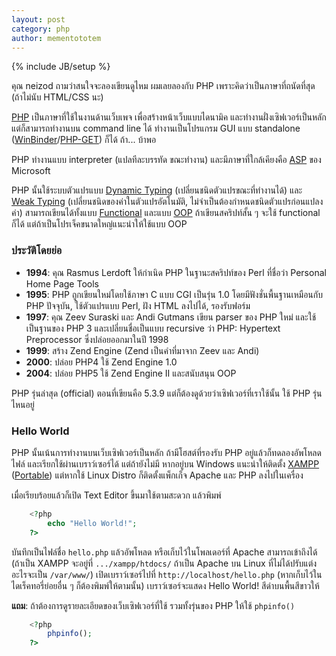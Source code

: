 ```yaml
---
layout: post
category: php
author: mementototem
---
```

{% include JB/setup %}

คุณ neizod ถามว่าสนใจจะลองเขียนดูไหม ผมเลยลองกับ PHP เพราะคิดว่าเป็นภาษาที่ถนัดที่สุด (ถ้าไม่นับ HTML/CSS นะ)

[PHP](http://en.wikipedia.org/wiki/Php) เป็นภาษาที่ใช้ในงานด้านเว็บเพจ เพื่อสร้างหน้าเว็บแบบไดนามิค และทำงานฝั่งเซิฟเวอร์เป็นหลัก แต่ก็สามารถทำงานบน command line ได้ ทำงานเป็นโปรแกรม GUI แบบ standalone ([WinBinder](http://winbinder.org/faq.php#faq14)/[PHP-GET](http://gtk.php.net/)) ก็ได้ ถ้า... บ้าพอ

PHP ทำงานแบบ interpreter (แปลทีละบรรทัด ขณะทำงาน) และมีภาษาที่ใกล้เคียงคือ [ASP](http://en.wikipedia.org/wiki/Active_Server_Pages) ของ Microsoft

PHP นั้นใช้ระบบตัวแปรแบบ [Dynamic Typing](http://en.wikipedia.org/wiki/Type_system#Dynamic_typing) (เปลี่ยนชนิดตัวแปรขณะที่ทำงานได้) และ [Weak Typing](http://en.wikipedia.org/wiki/Weak_typing) (เปลี่ยนชนิดของค่าในตัวแปรอัตโนมัติ, ไม่จำเป็นต้องกำหนดชนิดตัวแปรก่อนแปลงค่า) สามารถเขียนได้ทั้งแบบ [Functional](http://en.wikipedia.org/wiki/Functional_programming) และแบบ [OOP](http://en.wikipedia.org/wiki/Object-oriented_programming) ถ้าเขียนสคริปท์สั้น ๆ จะใช้ functional ก็ได้ แต่ถ้าเป็นโปรเจ็คขนาดใหญ่แนะนำให้ใช้แบบ OOP

### ประวัติโดยย่อ

- **1994**: คุณ Rasmus Lerdoft ให้กำเนิด PHP ในฐานะสคริปท์ของ Perl ที่ชื่อว่า Personal Home Page Tools
- **1995**: PHP ถูกเขียนใหม่โดยใช้ภาษา C แบบ CGI เป็นรุ่น 1.0 โดยมีฟังชั่นพื้นฐานเหมือนกับ PHP ปัจจุบัน, ใช้ตัวแปรแบบ Perl, ฝัง HTML ลงไปได้, รองรับฟอร์ม
- **1997**: คุณ Zeev Suraski และ Andi Gutmans เขียน parser ของ PHP ใหม่ และใช้เป็นฐานของ PHP 3 และเปลี่ยนชื่อเป็นแบบ recursive ว่า PHP: Hypertext Preprocessor ซึ่งปล่อยออกมาในปี 1998
- **1999**: สร้าง Zend Engine (Zend เป็นคำที่มาจาก Zeev และ Andi)
- **2000**: ปล่อย PHP4 ใช้ Zend Engine 1.0
- **2004**: ปล่อย PHP5 ใช้ Zend Engine II และสนับสนุน OOP

PHP รุ่นล่าสุด (official) ตอนที่เขียนคือ 5.3.9 แต่ก็ต้องดูด้วยว่าเซิฟเวอร์ที่เราใช้นั้น ใช้ PHP รุ่นไหนอยู่  

### Hello World

PHP นั้นเน้นการทำงานบนเว็บเซิฟเวอร์เป็นหลัก ถ้ามีโฮสต์ที่รองรับ PHP อยู่แล้วก็ทดลองอัพโหลดไฟล์ และเรียกใช้ผ่านเบราว์เซอร์ได้ แต่ถ้ายังไม่มี หากอยู่บน Windows แนะนำให้ติดตั้ง [XAMPP](http://www.apachefriends.org/en/xampp.html) ([Portable](http://portableapps.com/apps/development/xampp)) แต่หากใช้ Linux Distro ก็ติดตั้งแพ็กเก็จ Apache และ PHP ลงไปในเครื่อง  

เมื่อเรียบร้อยแล้วก็เปิด Text Editor ขึ้นมาใช้ตามสะดวก แล้วพิมพ์  

```php
    <?php
        echo "Hello World!";
    ?>
```

บันทึกเป็นไฟล์ชื่อ `hello.php` แล้วอัพโหลด หรือเก็บไว้ในโพลเดอร์ที่ Apache สามารถเข้าถึงได้ (ถ้าเป็น XAMPP จะอยู่ที่ `.../xampp/htdocs/` ถ้าเป็น Apache บน Linux ที่ไม่ได้ปรับแต่งอะไรจะเป็น `/var/www/`)  เปิดเบราว์เซอร์ไปที่ `http://localhost/hello.php` (หากเก็บไว้ในไดเร็คทอรี่ย่อยอื่น ๆ ก็ต้องพิมพ์ให้ตามนั้น) เบราว์เซอร์จะแสดง Hello World! สีดำบนพื้นสีขาวให้  

**แถม**: ถ้าต้องการดูรายละเอียดของเว็บเซิฟเวอร์ที่ใช้ รวมทั้งรุ่นของ PHP ให้ใช้ `phpinfo()`  

```php
    <?php
        phpinfo();
    ?>
```